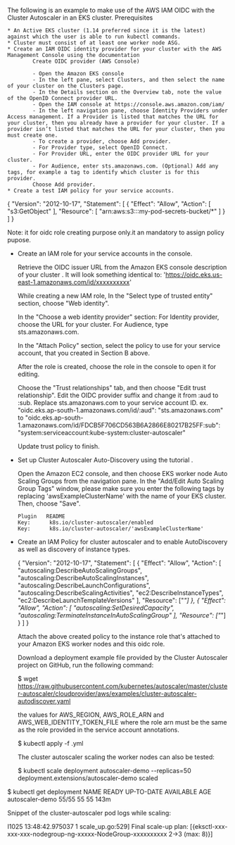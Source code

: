 The following is an example to make use of the AWS IAM OIDC with the Cluster Autoscaler in an EKS cluster.
Prerequisites

    * An Active EKS cluster (1.14 preferred since it is the latest) against which the user is able to run kubectl commands.
    * Cluster must consist of at least one worker node ASG.
    * Create an IAM OIDC identity provider for your cluster with the AWS Management Console using the documentation 
            Create OIDC provider (AWS Console)
            
            - Open the Amazon EKS console
            - In the left pane, select Clusters, and then select the name of your cluster on the Clusters page.
            - In the Details section on the Overview tab, note the value of the OpenID Connect provider URL.
            - Open the IAM console at https://console.aws.amazon.com/iam/
            - In the left navigation pane, choose Identity Providers under Access management. If a Provider is listed that matches the URL for your cluster, then you already have a provider for your cluster. If a provider isn’t listed that matches the URL for your cluster, then you must create one.
            - To create a provider, choose Add provider.
            - For Provider type, select OpenID Connect.
            - For Provider URL, enter the OIDC provider URL for your cluster.
            - For Audience, enter sts.amazonaws.com. (Optional) Add any tags, for example a tag to identify which cluster is for this provider.
            Choose Add provider.
    * Create a test IAM policy for your service accounts.
    
{
  "Version": "2012-10-17",
  "Statement": [
    {
      "Effect": "Allow",
      "Action": [
        "s3:GetObject"
      ],
      "Resource": [
        "arn:aws:s3:::my-pod-secrets-bucket/*"
      ]
    }
  ]
}

Note: it for oidc role creating purpose only.it an mandatory to assign policy pupose.

  * Create an IAM role for your service accounts in the console.
      

    Retrieve the OIDC issuer URL from the Amazon EKS console description of your cluster . It will look something identical to: 'https://oidc.eks.us-east-1.amazonaws.com/id/xxxxxxxxxx'

    While creating a new IAM role, In the "Select type of trusted entity" section, choose "Web identity".

    In the "Choose a web identity provider" section: For Identity provider, choose the URL for your cluster. For Audience, type sts.amazonaws.com.

    In the "Attach Policy" section, select the policy to use for your service account, that you created in Section B above.

    After the role is created, choose the role in the console to open it for editing.

    Choose the "Trust relationships" tab, and then choose "Edit trust relationship". Edit the OIDC provider suffix and change it from :aud to :sub. Replace sts.amazonaws.com to your service account ID.
    ex. "oidc.eks.ap-south-1.amazonaws.com/id/<eks-cluster-id>:aud": "sts.amazonaws.com"   to  "oidc.eks.ap-south-1.amazonaws.com/id/FDCB5F706CD563B6A2866E80217B25FF:sub": "system:serviceaccount:kube-system:cluster-autoscaler"   

    Update trust policy to finish.
    
  * Set up Cluster Autoscaler Auto-Discovery using the tutorial .

    Open the Amazon EC2 console, and then choose EKS worker node Auto Scaling Groups from the navigation pane.
    In the "Add/Edit Auto Scaling Group Tags" window, please make sure you enter the following tags by replacing 'awsExampleClusterName' with the name of your EKS cluster. Then, choose "Save".

        Plugin 	 README
        Key: 	  k8s.io/cluster-autoscaler/enabled
        Key: 	  k8s.io/cluster-autoscaler/'awsExampleClusterName'

  * Create an IAM Policy for cluster autoscaler and to enable AutoDiscovery as well as discovery of instance types.


    {
    "Version": "2012-10-17",
    "Statement": [
        {
            "Effect": "Allow",
            "Action": [
                "autoscaling:DescribeAutoScalingGroups",
                "autoscaling:DescribeAutoScalingInstances",
                "autoscaling:DescribeLaunchConfigurations",
                "autoscaling:DescribeScalingActivities",
                "ec2:DescribeInstanceTypes",
                "ec2:DescribeLaunchTemplateVersions"
            ],
            "Resource": ["*"]
        },
        {
            "Effect": "Allow",
            "Action": [
                "autoscaling:SetDesiredCapacity",
                "autoscaling:TerminateInstanceInAutoScalingGroup"
            ],
            "Resource": ["*"]
        }
    ]
}

    Attach the above created policy to the instance role that's attached to your Amazon EKS worker nodes and this oidc role.
    
    Download a deployment example file provided by the Cluster Autoscaler project on GitHub, run the following command:
    
    $ wget https://raw.githubusercontent.com/kubernetes/autoscaler/master/cluster-autoscaler/cloudprovider/aws/examples/cluster-autoscaler-autodiscover.yaml

    the values for AWS_REGION, AWS_ROLE_ARN and AWS_WEB_IDENTITY_TOKEN_FILE where the role arn must be the same as the role provided in the service account annotations.

    $ kubectl apply -f .yml

    The cluster autoscaler scaling the worker nodes can also be tested:

    $ kubectl scale deployment autoscaler-demo --replicas=50
deployment.extensions/autoscaler-demo scaled
 
$ kubectl get deployment
NAME              READY   UP-TO-DATE   AVAILABLE   AGE
autoscaler-demo   55/55   55           55          143m

Snippet of the cluster-autoscaler pod logs while scaling:

I1025 13:48:42.975037       1 scale_up.go:529] Final scale-up plan: [{eksctl-xxx-xxx-xxx-nodegroup-ng-xxxxx-NodeGroup-xxxxxxxxxx 2->3 (max: 8)}]

    

